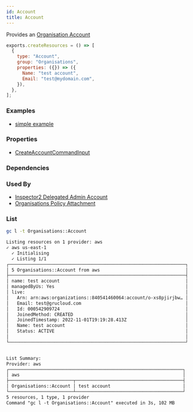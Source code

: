 ```yaml
---
id: Account
title: Account
---
```


Provides an [Organisation Account](https://console.aws.amazon.com/organizations/v2/home?#)

```js
exports.createResources = () => [
  {
    type: "Account",
    group: "Organisations",
    properties: ({}) => ({
      Name: "test account",
      Email: "test@mydomain.com",
    }),
  },
];
```

### Examples

- [simple example](https://github.com/grucloud/grucloud/tree/main/examples/aws/Organisation/organisations-policy)

### Properties

- [CreateAccountCommandInput](https://docs.aws.amazon.com/AWSJavaScriptSDK/v3/latest/clients/client-organizations/interfaces/createaccountcommandinput.html)

### Dependencies

### Used By

- [Inspector2 Delegated Admin Account](../Inspector2/DelegatedAdminAccount.md)
- [Organisations Policy Attachment](./PolicyAttachment.md)

### List

```sh
gc l -t Organisations::Account
```

```txt
Listing resources on 1 provider: aws
✓ aws us-east-1
  ✓ Initialising
  ✓ Listing 1/1
┌──────────────────────────────────────────────────────────────────┐
│ 5 Organisations::Account from aws                                │
├──────────────────────────────────────────────────────────────────┤
│ name: test account                                               │
│ managedByUs: Yes                                                 │
│ live:                                                            │
│   Arn: arn:aws:organizations::840541460064:account/o-xs8pjirjbw… │
│   Email: test@grucloud.com                                       │
│   Id: 000542909724                                               │
│   JoinedMethod: CREATED                                          │
│   JoinedTimestamp: 2022-11-01T19:19:28.413Z                      │
│   Name: test account                                             │
│   Status: ACTIVE                                                 │
│                                                                  │
└──────────────────────────────────────────────────────────────────┘


List Summary:
Provider: aws
┌─────────────────────────────────────────────────────────────────┐
│ aws                                                             │
├────────────────────────┬────────────────────────────────────────┤
│ Organisations::Account │ test account                           │
└────────────────────────┴────────────────────────────────────────┘
5 resources, 1 type, 1 provider
Command "gc l -t Organisations::Account" executed in 3s, 102 MB
```

